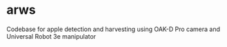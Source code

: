 # arws
Codebase for apple detection and harvesting using OAK-D Pro camera and Universal Robot 3e manipulator
